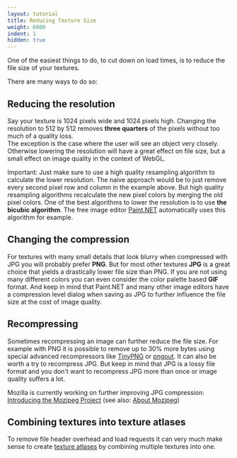 ```yaml
---
layout: tutorial
title: Reducing Texture Size
weight: 6000
indent: 1
hidden: true
---
```

One of the easiest things to do, to cut down on load times, is to reduce the file size of your textures.  

There are many ways to do so:  

## Reducing the resolution

Say your texture is 1024 pixels wide and 1024 pixels high. Changing the resolution to 512 by 512 removes **three quarters** of the pixels without too much of a quality loss.  
The exception is the case where the user will see an object very closely. Otherwise lowering the resolution will have a great effect on file size, but a small effect on image quality in the context of WebGL.  

Important: Just make sure to use a high quality resampling algorithm to calculate the lower resolution. The naive approach would be to just remove every second pixel row and column in the example above. But high quality resampling algorithms recalculate the new pixel colors by merging the old pixel colors. One of the best algorithms to lower the resolution is to use **the bicubic algorithm**. The free image editor [Paint.NET](http://www.getpaint.net) automatically uses this algorithm for example.  

## Changing the compression

For textures with many small details that look blurry when compressed with JPG you will probably prefer **PNG**. But for most other textures **JPG** is a great choice that yields a drastically lower file size than PNG. If you are not using many different colors you can even consider the color palette based **GIF** format. And keep in mind that Paint.NET and many other image editors have a compression level dialog when saving as JPG to further influence the file size at the cost of image quality.  

## Recompressing

Sometimes recompressing an image can further reduce the file size. For example with PNG it is possible to remove up to 30% more bytes using special advanced recompressors like [TinyPNG](https://tinypng.com/) or [pngout](http://advsys.net/ken/utils.htm). It can also be worth a try to recompress JPG. But keep in mind that JPG is a lossy file format and you don't want to recompress JPG more than once or image quality suffers a lot.  

Mozilla is currently working on further improving JPG compression: [Introducing the Mozjpeg Project](https://blog.mozilla.org/research/2014/03/05/introducing-the-mozjpeg-project/) (see also: [About Mozjpeg](http://www.libjpeg-turbo.org/About/Mozjpeg))  

## Combining textures into texture atlases

To remove file header overhead and load requests it can very much make sense to create [texture atlases](http://en.wikipedia.org/wiki/Texture_atlas) by combining multiple textures into one.
